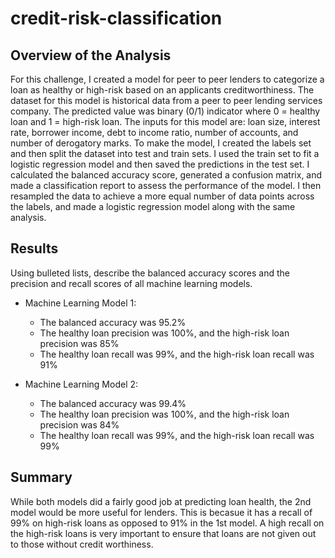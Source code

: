 # credit-risk-classification
## Overview of the Analysis

For this challenge, I created a model for peer to peer lenders to categorize a loan as healthy or high-risk based on an applicants creditworthiness. The dataset for this model is historical data from a peer to peer lending services company. The predicted value was binary (0/1) indicator where 0 = healthy loan and 1 = high-risk loan. The inputs for this model are: loan size, interest rate, borrower income, debt to income ratio, number of accounts, and number of derogatory marks. To make the model, I created the labels set and then split the dataset into test and train sets. I used the train set to fit a logistic regression model and then saved the predictions in the test set. I calculated the balanced accuracy score, generated a confusion matrix, and made a classification report to assess the performance of the model. I then resampled the data to achieve a more equal number of data points across the labels, and made a logistic regression model along with the same analysis. 

## Results

Using bulleted lists, describe the balanced accuracy scores and the precision and recall scores of all machine learning models.

* Machine Learning Model 1:
  * The balanced accuracy was 95.2%
  * The healthy loan precision was 100%, and the high-risk loan precision was 85%
  * The healthy loan recall was 99%, and the high-risk loan recall was 91%



* Machine Learning Model 2:
  * The balanced accuracy was 99.4%
  * The healthy loan precision was 100%, and the high-risk loan precision was 84%
  * The healthy loan recall was 99%, and the high-risk loan recall was 99%
  
## Summary

While both models did a fairly good job at predicting loan health, the 2nd model would be more useful for lenders. This is becasue it has a recall of 99% on high-risk loans as opposed to 91% in the 1st model. A high recall on the high-risk loans is very important to ensure that loans are not given out to those without credit worthiness. 
